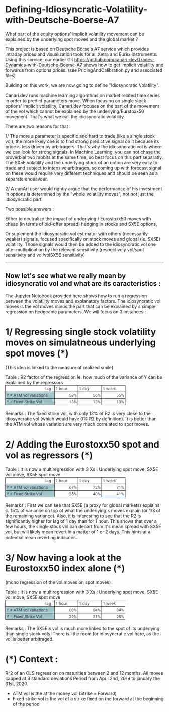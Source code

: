 # Defining-Idiosyncratic-Volatility-with-Deutsche-Boerse-A7
What part of the equity options' implicit volatility movement can be explained by the underlying spot moves and the global market ?

This project is based on Deutsche Börse's A7 service which provides intraday prices and visualization tools for all Xetra and Eurex instruments.
Using this service, our earlier Git https://github.com/canari-dev/Trades-Dynamics-with-Deutsche-Boerse-A7 shows how to get implicit volatility and forwards from options prices.
(see PricingAndCalibration.py and associated files)

Building on this work, we are now going to define "Idiosyncratic Volatility".


Canari.dev runs machine learning algorithms on market related time series in order to predict parameters move.
When focusing on single stock options' implicit volatility, Canari.dev focuses on the part of the movement of the vol which cannot be explained by the underlying/Eurstoxx50 movement. That's what we call the idiosyncratic volatility.

There are two reasons for that :

1/ The more a parameter is specific and hard to trade (like a single stock vol), the more likely one is to find strong predictive signal on it because its price is less driven by arbitragers.
That's why the idiosyncratic vol is where we can look for strong signals.
In Machine Learning, you can not chase the proverbial two rabbits at the same time, so best focus on this part separatly.
The SX5E volatility and the underlying stock of an option are very easy to trade and subject to intensive arbitrages, so coming up with forecast signal on these would require very different techniques and should be seen as a separate endeavour.

2/ A canArI user would rightly argue that the performance of his investment in options is determined by the "whole volatility moves", not not just the idiosyncratic part.

Two possible answers : 

Either to neutralize the impact of underlying / Eurostoxx50 moves with cheap (in terms of bid-offer spread) hedging in stocks and SX5E options, 

Or suplement the idiosyncratic vol estimator with others (necessarily weaker) signals, focused specifically on stock moves and global (ie. SX5E) volatility. Those signals would then be added to the idiosyncratic vol one after mutliplication by the relevant sensitivity (respectively vol/spot sensitivity and vol/volSX5E sensitivity)



-------------------------------------------------------------------------------------------
## Now let's see what we really mean by idiosyncratic vol  and what are its caracteristics  :

The Jupyter Notebook provided here shows how to run a regression between the volatility moves and explanatory factors.
The idiosyncratic vol moves is the vol moves minus the part that can be explained by a simple regression on hedgeable parameters.
We will focus on 3 instances :

# 1/ Regressing single stock volatility moves on simulatneous underlying spot moves (*)

(This idea is linked to the measure of realized smile)

Table : R2 factor of the regression ie. how much of the variance of Y can be explained by the regressors
![plot](./images/results1.png)


Remarks :
The fixed strike vol, with only 13% of R2 is very close to the idiosyncratic vol (which would have 0% R2 by definition).
It is better than the ATM vol whose variation are very much correlated to spot moves.


# 2/ Adding the Eurostoxx50 spot and vol as regressors (*)

Table : It is now a multiregression with 3 Xs : Underlying spot move, SX5E vol move, SX5E spot move
![plot](./images/results2.png)


Remarks :
First we can see that SX5E (a proxy for global markets) explains c. 15% of variance on top of what the underlying's moves explain (or 1/3 of the remaining variance).
Also, it is interesting to see that the R2 is significantly higher for lag of 1 day than for 1 hour.
This shows that over a few hours, the single stock vol can depart from it's mean spread with SX5E vol, but will likely mean revert in a matter of 1 or 2 days.
This hints at a potential mean reverting indicator...


# 3/ Now having a look at the Eurostoxx50 index alone (*)

(mono regression of the vol moves on spot moves)

Table : It is now a multiregression with 3 Xs : Underlying spot move, SX5E vol move, SX5E spot move
![plot](./images/results3.png)


Remarks :
The SX5E's vol is much more linked to the spot of its underlying than single stock vols.
There is little room for idiosyncratic vol here, as the vol is better arbitraged.





# (*) Context : 
R^2 of an OLS regression on maturities between 2 and 12 months.
All moves capped at 3 standard deviations
Period from April 2nd, 2019 to january the 31st, 2020.
- ATM vol is the at the money vol (Strike = Forward)
- Fixed strike vol is the vol of a strike fixed on the forward at the beginning of the period
